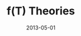 ---
title: "f(T) Theories"
collection: talks
type: "Presentation"
permalink: /talks/2013-05-01-presentation-1
venue: "Center for Theoretical Physics (CTP), British University in Egypt (BUE)"
date: 2013-05-01
location: "Cairo, Egypt"
---